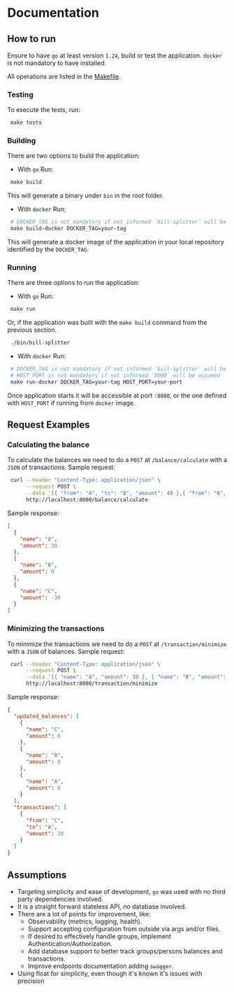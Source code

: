 # Documentation

## How to run

Ensure to have `go` at least version `1.24`, build or test the application. `docker` is not mandatory to have installed.

All operations are listed in the [Makefile](./Makefile).

### Testing

To execute the tests, run:

```bash
 make tests
```

### Building

There are two options to build the application:

- With `go`
  Run:

```bash
 make build
```

This will generate a binary under `bin` in the root folder.

- With `docker`
  Run:

```bash
 # DOCKER_TAG is not mandatory if not informed `bill-splitter` will be assumed 
 make build-docker DOCKER_TAG=your-tag
```

This will generate a docker image of the application in your local repository identified by the `DOCKER_TAG`.

### Running

There are three options to run the application:

- With `go`
  Run:

```bash
 make run
```

Or, if the application was built with the `make build` command from the previous section.

```bash
 ./bin/bill-splitter
```

- With `docker`
  Run:

```bash
 # DOCKER_TAG is not mandatory if not informed `bill-splitter` will be assumed 
 # HOST_PORT is not mandatory if not informed `8000` will be assumed 
 make run-docker DOCKER_TAG=your-tag HOST_PORT=your-port
```

Once application starts it will be accessible at port `:8000`, or the one defined with `HOST_PORT` if running from
`docker` image.

## Request Examples

### Calculating the balance

To calculate the balances we need to do a `POST` at `/balance/calculate` with a `JSON` of transactions.
Sample request:

```bash
 curl --header "Content-Type: application/json" \
      --request POST \
      --data '[{ "from": "A", "to": "B", "amount": 40 },{ "from": "B", "to": "C", "amount": 40 },{ "from": "C", "to": "A", "amount": 10 }]' \
      http://localhost:8000/balance/calculate
```

Sample response:

```json
[
  {
    "name": "A",
    "amount": 30
  },
  {
    "name": "B",
    "amount": 0
  },
  {
    "name": "C",
    "amount": -30
  }
]
```

### Minimizing the transactions

To minimize the transactions we need to do a `POST` at `/transaction/minimize` with a `JSON` of balances.
Sample request:

```bash
 curl --header "Content-Type: application/json" \
      --request POST \
      --data '[{ "name": "A", "amount": 30 }, { "name": "B", "amount": 0 }, { "name": "C", "amount": -30 }]' \
      http://localhost:8000/transaction/minimize
```

Sample response:

```json
{
  "updated_balances": [
    {
      "name": "C",
      "amount": 0
    },
    {
      "name": "B",
      "amount": 0
    },
    {
      "name": "A",
      "amount": 0
    }
  ],
  "transactions": [
    {
      "from": "C",
      "to": "A",
      "amount": 30
    }
  ]
}
```

## Assumptions

- Targeting simplicity and ease of development, `go` was used with no third party dependencies involved.
- It is a straight forward stateless API, no database involved.
- There are a lot of points for improvement, like:
    - Observability (metrics, logging, health).
    - Support accepting configuration from outside via args and/or files. 
    - If desired to effectively handle groups, implement Authentication/Authorization.
    - Add database support to better track groups/persons balances and transactions.
    - Improve endpoints documentation adding `swagger`.
- Using float for simplicity, even though it's known it's issues with precision
